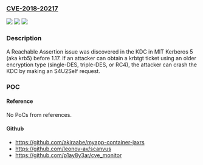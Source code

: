 ### [CVE-2018-20217](https://cve.mitre.org/cgi-bin/cvename.cgi?name=CVE-2018-20217)
![](https://img.shields.io/static/v1?label=Product&message=n%2Fa&color=blue)
![](https://img.shields.io/static/v1?label=Version&message=n%2Fa&color=blue)
![](https://img.shields.io/static/v1?label=Vulnerability&message=n%2Fa&color=brighgreen)

### Description

A Reachable Assertion issue was discovered in the KDC in MIT Kerberos 5 (aka krb5) before 1.17. If an attacker can obtain a krbtgt ticket using an older encryption type (single-DES, triple-DES, or RC4), the attacker can crash the KDC by making an S4U2Self request.

### POC

#### Reference
No PoCs from references.

#### Github
- https://github.com/akiraabe/myapp-container-jaxrs
- https://github.com/leonov-av/scanvus
- https://github.com/p1ay8y3ar/cve_monitor

